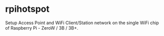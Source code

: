# rpihotspot
Setup Access Point and WiFi Client/Station network on the single WiFi chip of Raspberry Pi - ZeroW / 3B / 3B+.
